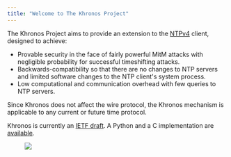 ```yaml
---
title: "Welcome to The Khronos Project"
---
```


<div class="container-fluid">
  <div class="row">
    <div class="col-xl-6 col-lg-6 col-md-6">
      <p>The Khronos Project aims to provide an extension to the <a href="https://www.ntp.org/">NTPv4</a> client, designed to achieve:
	  <ul>
	    <li>Provable security in the face of fairly powerful MitM attacks with negligible probability for successful timeshifting attacks.</li>
		<li>Backwards-compatibility so that there are no changes to NTP servers and limited software changes to the NTP client's system process.</li>
		<li>Low computational and communication overhead with few queries to NTP servers.</li>
	  </ul>
	  <p>Since Khronos does not affect the wire protocol, the Khronos mechanism is applicable to any current or future time protocol.</p>
	  <p>Khronos is currently an <a href="https://datatracker.ietf.org/doc/draft-ietf-ntp-chronos/">IETF draft</a>. A Python and a C implementation are <a href="https://github.com/nwtime/khronos">available</a>.</p>
	</div>
    <div class="col-xl-6 col-lg-6 col-md-6">
	  <figure class="figure">
        <img src="/images/banner.jpg" class="figure-img img-fluid">
      </figure>
    </div>
  </div>
</div>